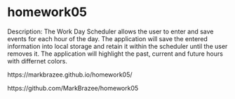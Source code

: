 # homework05

Description:
The Work Day Scheduler allows the user to enter and save events for each hour of the day. The application will save the entered information into local storage and retain it within the scheduler until the user removes it. The application will highlight the past, current and future hours with differnet colors.

<p>https://markbrazee.github.io/homework05/</p>
<p>https://github.com/MarkBrazee/homework05</p>